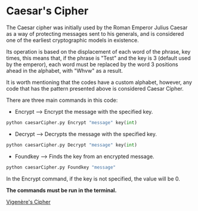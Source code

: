 # Caesar's Cipher
The Caesar cipher was initially used by the Roman Emperor Julius Caesar as a way of protecting messages sent to his generals, and is considered one of the earliest cryptographic models in existence.

Its operation is based on the displacement of each word of the phrase, key times, this means that, if the phrase is "Test" and the key is 3 (default used by the emperor), each word must be replaced by the word 3 positions ahead in the alphabet, with "Whvw" as a result.

It is worth mentioning that the codes have a custom alphabet, however, any code that has the pattern presented above is considered Caesar Cipher.


There are three main commands in this code:

+ Encrypt --> Encrypt the message with the specified key.

```python 
python caesarCipher.py Encrypt "message" key(int)
```
+ Decrypt --> Decrypts the message with the specified key.
```python 
python caesarCipher.py Decrypt "message" key(int)
```
+ Foundkey --> Finds the key from an encrypted message.
```python 
python caesarCipher.py Foundkey "message"
```
In the Encrypt command, if the key is not specified, the value will be 0.

**The commands must be run in the terminal.**

[Vigenère's Cipher](https://www.google.com.br/ "Go to code page")